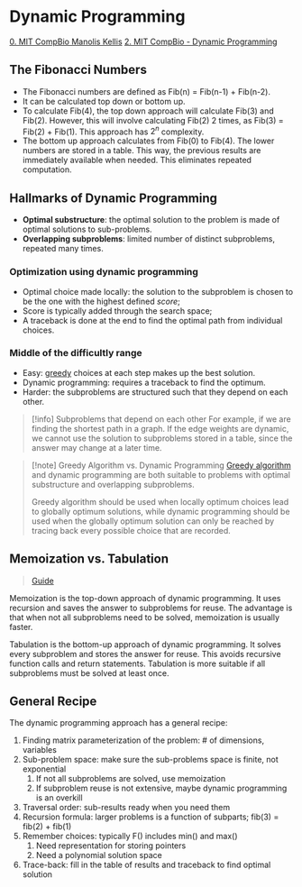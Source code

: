 # Dynamic Programming

[0. MIT CompBio Manolis Kellis](0.%20MIT%20CompBio%20Manolis%20Kellis.md)
[2. MIT CompBio - Dynamic Programming](2.%20MIT%20CompBio%20-%20Dynamic%20Programming.md)

## The Fibonacci Numbers

- The Fibonacci numbers are defined as Fib(n) = Fib(n-1) + Fib(n-2).
- It can be calculated top down or bottom up.
- To calculate Fib(4), the top down approach will calculate Fib(3) and Fib(2). However, this will involve calculating Fib(2) 2 times, as Fib(3) = Fib(2) + Fib(1). This approach has $2^n$ complexity.
- The bottom up approach calculates from Fib(0) to Fib(4). The lower numbers are stored in a table. This way, the previous results are immediately available when needed. This eliminates repeated computation.

## Hallmarks of Dynamic Programming

- **Optimal substructure**: the optimal solution to the problem is made of optimal solutions to sub-problems.
- **Overlapping subproblems**: limited number of distinct subproblems, repeated many times.

### Optimization using dynamic programming

- Optimal choice made locally: the solution to the subproblem is chosen to be the one with the highest defined *score*;
- Score is typically added through the search space;
- A traceback is done at the end to find the optimal path from individual choices.

### Middle of the difficultly range 

- Easy: [greedy](Greedy%20Algorithm.md) choices at each step makes up the best solution.
- Dynamic programming: requires a traceback to find the optimum.
- Harder: the subproblems are structured such that they depend on each other.

> [!info] Subproblems that depend on each other
> For example, if we are finding the shortest path in a graph. If the edge weights are dynamic, we cannot use the solution to subproblems stored in a table, since the answer may change at a later time.

> [!note] Greedy Algorithm vs. Dynamic Programming
> [Greedy algorithm](Greedy%20Algorithm.md) and dynamic programming are both suitable to problems with optimal substructure and overlapping subproblems.
> 
> Greedy algorithm should be used when locally optimum choices lead to globally optimum solutions, while dynamic programming should be used when the globally optimum solution can only be reached by tracing back every possible choice that are recorded.

## Memoization vs. Tabulation

> [Guide](https://www.geeksforgeeks.org/what-is-memoization-a-complete-tutorial/)

Memoization is the top-down approach of dynamic programming. It uses recursion and saves the answer to subproblems for reuse. The advantage is that when not all subproblems need to be solved, memoization is usually faster.

Tabulation is the bottom-up approach of dynamic programming. It solves every subproblem and stores the answer for reuse. This avoids recursive function calls and return statements. Tabulation is more suitable if all subproblems must be solved at least once.

## General Recipe

The dynamic programming approach has a general recipe:
1. Finding matrix parameterization of the problem: # of dimensions, variables
2. Sub-problem space:  make sure the sub-problems space is finite, not exponential
	1. If not all subproblems are solved, use memoization
	2. If subproblem reuse is not extensive, maybe dynamic programming is an overkill
3. Traversal order: sub-results ready when you need them
4. Recursion formula: larger problems is a function of subparts; fib(3) = fib(2) + fib(1) 
5. Remember choices: typically F() includes min() and max()
	1. Need representation for storing pointers
	2. Need a polynomial solution space
6. Trace-back: fill in the table of results and traceback to find optimal solution

